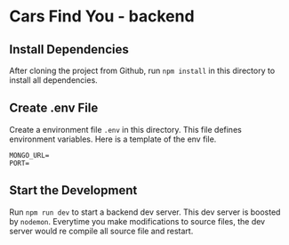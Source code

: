 # Cars Find You - backend

## Install Dependencies

After cloning the project from Github, run `npm install` in this directory to install all dependencies.

## Create .env File

Create a environment file `.env` in this directory. This file defines environment variables. Here is a template of the env file.

```
MONGO_URL=
PORT=
```

## Start the Development

Run `npm run dev` to start a backend dev server. This dev server is boosted by `nodemon`. Everytime you make modifications to source files, the dev server would re compile all source file and restart.

